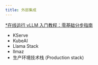 ```yaml
---
title: 外部集成
---
```


[\*在线运行 vLLM 入门教程：零基础分步指南](https://openbayes.com/console/public/tutorials/rXxb5fZFr29?utm_source=vLLM-CNdoc&utm_medium=vLLM-CNdoc-V1&utm_campaign=vLLM-CNdoc-V1-25ap)

- KServe
- KubeAI
- Llama Stack
- llmaz
- 生产环境技术栈 (Production stack)
